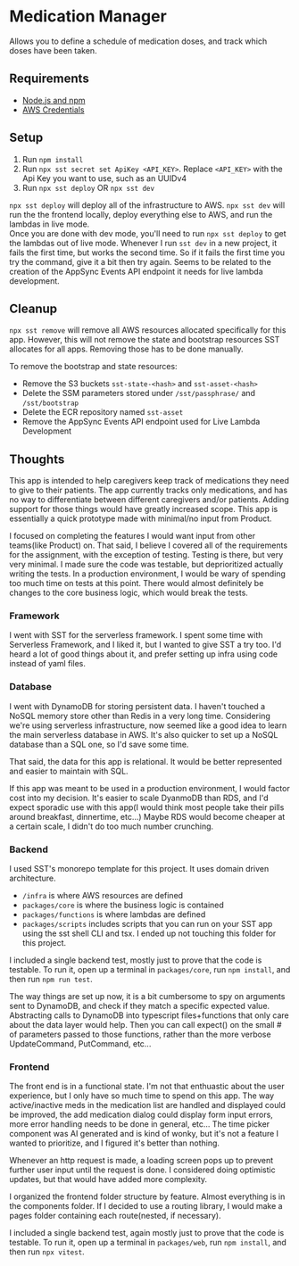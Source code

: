 # Medication Manager

Allows you to define a schedule of medication doses, and track which doses have been taken.

## Requirements

* [Node.js and npm](https://docs.npmjs.com/downloading-and-installing-node-js-and-npm)
* [AWS Credentials](https://sst.dev/docs/iam-credentials)

## Setup

1. Run `npm install`
2. Run `npx sst secret set ApiKey <API_KEY>`. Replace `<API_KEY>` with the Api Key you want to use, such as an UUIDv4
3. Run `npx sst deploy` OR `npx sst dev`

`npx sst deploy` will deploy all of the infrastructure to AWS. 
`npx sst dev` will run the the frontend locally, deploy everything else to AWS, and run the lambdas in live mode.  
Once you are done with dev mode, you'll need to run `npx sst deploy` to get the lambdas out of live mode. 
Whenever I run `sst dev` in a new project, it fails the first time, but works the second time. So if it fails the first time you try the command, give it a bit then try again. Seems to be related to the creation of the AppSync Events API endpoint it needs for live lambda development.

## Cleanup

`npx sst remove` will remove all AWS resources allocated specifically for this app. However, this will not remove the state and bootstrap resources SST allocates for all apps. Removing those has to be done manually.

To remove the bootstrap and state resources:

* Remove the S3 buckets `sst-state-<hash>` and `sst-asset-<hash>`
* Delete the SSM parameters stored under `/sst/passphrase/` and `/sst/bootstrap`
* Delete the ECR repository named `sst-asset`
* Remove the AppSync Events API endpoint used for Live Lambda Development

## Thoughts

This app is intended to help caregivers keep track of medications they need to give to their patients. The app currently tracks only medications, and has no way to differentiate between different caregivers and/or patients. Adding support for those things would have greatly increased scope. This app is essentially a quick prototype made with minimal/no input from Product. 

I focused on completing the features I would want input from other teams(like Product) on. That said, I believe I covered all of the requirements for the assignment, with the exception of testing. Testing is there, but very very minimal. I made sure the code was testable, but deprioritized actually writing the tests. In a production environment, I would be wary of spending too much time on tests at this point. There would almost definitely be changes to the core business logic, which would break the tests.

### Framework

I went with SST for the serverless framework. I spent some time with Serverless Framework, and I liked it, but I wanted to give SST a try too. I'd heard a lot of good things about it, and prefer setting up infra using code instead of yaml files. 

### Database

I went with DynamoDB for storing persistent data. I haven't touched a NoSQL memory store other than Redis in a very long time. Considering we're using serverless infrastructure, now seemed like a good idea to learn the main serverless database in AWS. It's also quicker to set up a NoSQL database than a SQL one, so I'd save some time.

That said, the data for this app is relational. It would be better represented and easier to maintain with SQL. 

If this app was meant to be used in a production environment, I would factor cost into my decision. It's easier to scale DyanmoDB than RDS, and I'd expect sporadic use with this app(I would think most people take their pills around breakfast, dinnertime, etc...) Maybe RDS would become cheaper at a certain scale, I didn't do too much number crunching. 

### Backend

I used SST's monorepo template for this project. It uses domain driven architecture.
* `/infra` is where AWS resources are defined
* `packages/core` is where the business logic is contained
* `packages/functions` is where lambdas are defined
* `packages/scripts` includes scripts that you can run on your SST app using the sst shell CLI and tsx. I ended up not touching this folder for this project.

I included a single backend test, mostly just to prove that the code is testable. To run it, open up a terminal in `packages/core`, run `npm install`, and then run `npm run test`. 

The way things are set up now, it is a bit cumbersome to spy on arguments sent to DynamoDB, and check if they match a specific expected value. Abstracting calls to DynamoDB into typescript files+functions that only care about the data layer would help. Then you can call expect() on the small # of parameters passed to those functions, rather than the more verbose UpdateCommand, PutCommand, etc...

### Frontend

The front end is in a functional state. I'm not that enthuastic about the user experience, but I only have so much time to spend on this app. The way active/inactive meds in the medication list are handled and displayed could be improved, the add medication dialog could display form input errors, more error handling needs to be done in general, etc... The time picker component was AI generated and is kind of wonky, but it's not a feature I wanted to prioritize, and I figured it's better than nothing. 

Whenever an http request is made, a loading screen pops up to prevent further user input until the request is done. I considered doing optimistic updates, but that would have added more complexity.

I organized the frontend folder structure by feature. Almost everything is in the components folder. If I decided to use a routing library, I would make a pages folder containing each route(nested, if necessary).

I included a single backend test, again mostly just to prove that the code is testable. To run it, open up a terminal in `packages/web`, run `npm install`, and then run `npx vitest`. 